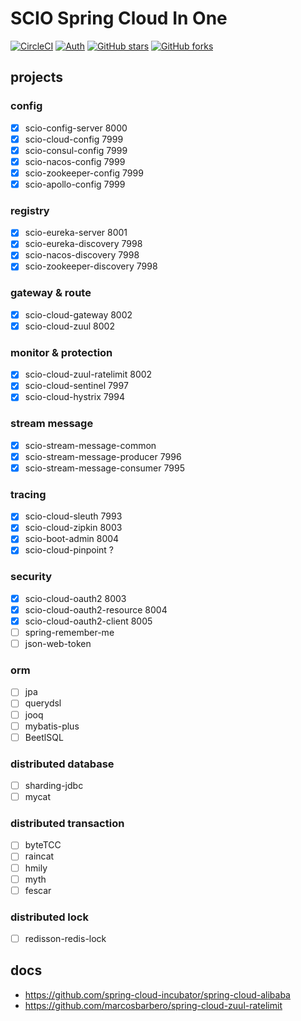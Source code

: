 # SCIO Spring Cloud In One
[![CircleCI](https://circleci.com/gh/rench/scio.svg?style=svg)](https://circleci.com/gh/rench/scio)
[![Auth](https://img.shields.io/badge/Author-Wang.ch-blue.svg)](https://xuankejia.cn)
[![GitHub stars](https://img.shields.io/github/stars/rench/scio.svg?style=social&label=Stars)](https://github.com/rench/scio)
[![GitHub forks](https://img.shields.io/github/forks/rench/scio.svg?style=social&label=Fork)](https://github.com/rench/scio)

## projects
### config
- [x] scio-config-server 8000
- [x] scio-cloud-config 7999
- [x] scio-consul-config 7999
- [x] scio-nacos-config 7999
- [x] scio-zookeeper-config 7999
- [x] scio-apollo-config 7999

### registry
- [x] scio-eureka-server 8001
- [x] scio-eureka-discovery 7998
- [x] scio-nacos-discovery 7998
- [x] scio-zookeeper-discovery 7998

### gateway & route
- [x] scio-cloud-gateway 8002
- [x] scio-cloud-zuul 8002

### monitor & protection
- [x] scio-cloud-zuul-ratelimit 8002
- [x] scio-cloud-sentinel 7997
- [x] scio-cloud-hystrix 7994

### stream message

- [x] scio-stream-message-common
- [x] scio-stream-message-producer 7996
- [x] scio-stream-message-consumer 7995

### tracing
- [x] scio-cloud-sleuth 7993
- [x] scio-cloud-zipkin 8003
- [x] scio-boot-admin 8004
- [x] scio-cloud-pinpoint ?

### security
- [x] scio-cloud-oauth2 8003
- [x] scio-cloud-oauth2-resource 8004
- [x] scio-cloud-oauth2-client 8005
- [ ] spring-remember-me
- [ ] json-web-token

### orm
- [ ] jpa
- [ ] querydsl
- [ ] jooq
- [ ] mybatis-plus
- [ ] BeetlSQL

### distributed database
- [ ] sharding-jdbc
- [ ] mycat

### distributed transaction
- [ ] byteTCC
- [ ] raincat
- [ ] hmily
- [ ] myth
- [ ] fescar

### distributed lock
- [ ] redisson-redis-lock





## docs

- https://github.com/spring-cloud-incubator/spring-cloud-alibaba
- https://github.com/marcosbarbero/spring-cloud-zuul-ratelimit